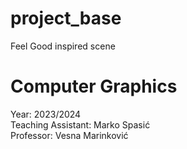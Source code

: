 # project_base
Feel Good inspired scene 

# Computer Graphics
Year: 2023/2024  
Teaching Assistant: Marko Spasić  
Professor: Vesna Marinković  
